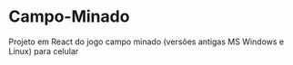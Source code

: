 # Campo-Minado
Projeto em React do jogo campo minado (versões antigas MS Windows e Linux) para celular

